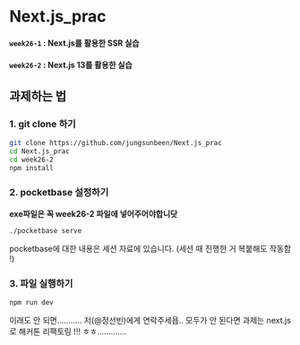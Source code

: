 # Next.js_prac

#### **`week26-1`** : Next.js를 활용한 SSR 실습
#### **`week26-2`** : Next.js 13를 활용한 실습

## 과제하는 법
### 1. git clone 하기

```bash
git clone https://github.com/jungsunbeen/Next.js_prac
cd Next.js_prac
cd week26-2
npm install
```

### 2. pocketbase 설정하기

**exe파일은 꼭 week26-2 파일에 넣어주어야합니닷**

`./pocketbase serve`

pocketbase에 대한 내용은 세션 자료에 있습니다. (세션 때 진행한 거 복붙해도 작동함 !)

### 3. 파일 실행하기

`npm run dev`

이래도 안 되면……….. 저(@정선빈)에게 연락주세욥.. 모두가 안 된다면 과제는 next.js 로 해커톤 리팩토링 !!! ㅎㅎ………….
